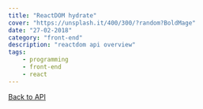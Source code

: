 ```yaml
---
title: "ReactDOM hydrate"
cover: "https://unsplash.it/400/300/?random?BoldMage"
date: "27-02-2018"
category: "front-end"
description: "reactdom api overview"
tags:
    - programming
    - front-end
    - react
---
```


<a href="/react-dom-api">Back to API</a>

